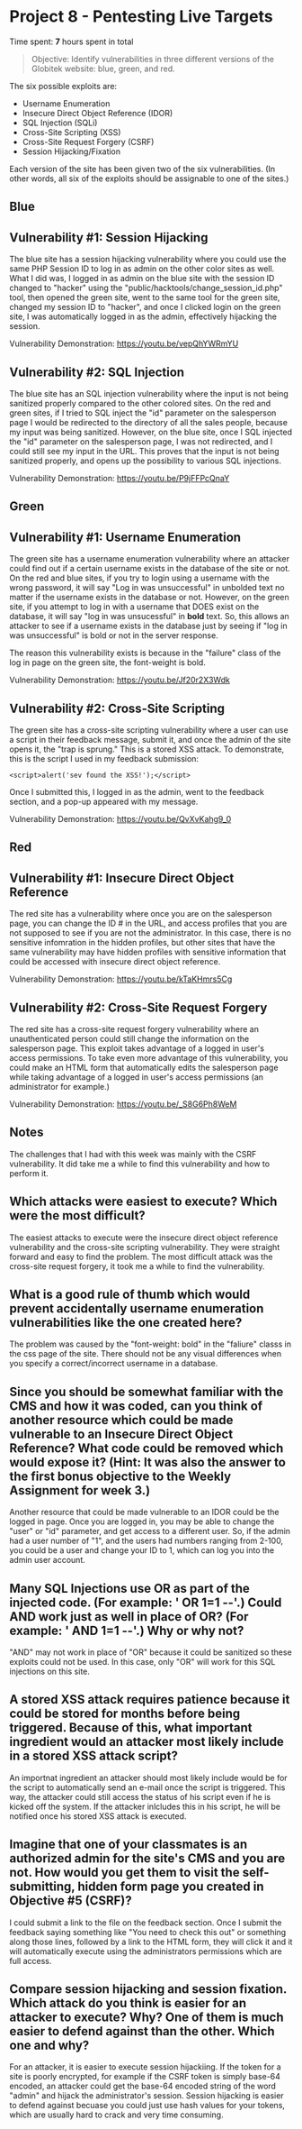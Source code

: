# Project 8 - Pentesting Live Targets

Time spent: **7** hours spent in total

> Objective: Identify vulnerabilities in three different versions of the Globitek website: blue, green, and red.

The six possible exploits are:
* Username Enumeration
* Insecure Direct Object Reference (IDOR)
* SQL Injection (SQLi)
* Cross-Site Scripting (XSS)
* Cross-Site Request Forgery (CSRF)
* Session Hijacking/Fixation

Each version of the site has been given two of the six vulnerabilities. (In other words, all six of the exploits should be assignable to one of the sites.)

## Blue

Vulnerability #1: Session Hijacking
-
The blue site has a session hijacking vulnerability where you could use the same PHP Session ID to log in as admin on the other color sites as well. What I did was, I logged in as admin on the blue site with the session ID changed to "hacker" using the "public/hacktools/change_session_id.php" tool, then opened the green site, went to the same tool for the green site, changed my session ID to "hacker", and once I clicked login on the green site, I was automatically logged in as the admin, effectively hijacking the session. 

Vulnerability Demonstration: https://youtu.be/vepQhYWRmYU

Vulnerability #2: SQL Injection
-
The blue site has an SQL injection vulnerability where the input is not being sanitized properly compared to the other colored sites. On the red and green sites, if I tried to SQL inject the "id" parameter on the salesperson page I would be redirected to the directory of all the sales people, because my input was being sanitized. However, on the blue site, once I SQL injected the "id" parameter on the salesperson page, I was not redirected, and I could still see my input in the URL. This proves that the input is not being sanitized properly, and opens up the possibility to various SQL injections.

Vulnerability Demonstration: https://youtu.be/P9jFFPcQnaY


## Green

Vulnerability #1: Username Enumeration
-
The green site has a username enumeration vulnerability where an attacker could find out if a certain username exists in the database of the site or not. On the red and blue sites, if you try to login using a username with the wrong password, it will say "Log in was unsuccessful" in unbolded text no matter if the username exists in the database or not. However, on the green site, if you attempt to log in with a username that DOES exist on the database, it will say "log in was unsucessful" in **bold** text. So, this allows an attacker to see if a username exists in the database just by seeing if "log in was unsuccessful" is bold or not in the server response. 

The reason this vulnerability exists is because in the "failure" class of the log in page on the green site, the font-weight is bold. 

Vulnerability Demonstration: https://youtu.be/Jf20r2X3Wdk

Vulnerability #2: Cross-Site Scripting
-
The green site has a cross-site scripting vulnerability where a user can use a script in their feedback message, submit it, and once the admin of the site opens it, the "trap is sprung." This is a stored XSS attack. To demonstrate, this is the script I used in my feedback submission:

```
<script>alert('sev found the XSS!');</script>
```

Once I submitted this, I logged in as the admin, went to the feedback section, and a pop-up appeared with my message. 

Vulnerability Demonstration: https://youtu.be/QvXvKahg9_0


## Red

Vulnerability #1: Insecure Direct Object Reference
-
The red site has a vulnerability where once you are on the salesperson page, you can change the ID # in the URL, and access profiles that you are not supposed to see if you are not the administrator. In this case, there is no sensitive infomration in the hidden profiles, but other sites that have the same vulnerability may have hidden profiles with sensitive information that could be accessed with insecure direct object reference. 

Vulnerability Demonstration: https://youtu.be/kTaKHmrs5Cg

Vulnerability #2: Cross-Site Request Forgery
-
The red site has a cross-site request forgery vulnerability where an unauthenticated person could still change the information on the salesperson page. This exploit takes advantage of a logged in user's access permissions. To take even more advantage of this vulnerability, you could make an HTML form that automatically edits the salesperson page while taking advantage of a logged in user's access permissions (an administrator for example.) 

Vulnerability Demonstration: https://youtu.be/_S8G6Ph8WeM


## Notes

The challenges that I had with this week was mainly with the CSRF vulnerability. It did take me a while to find this vulnerability and how to perform it. 

Which attacks were easiest to execute? Which were the most difficult?
-
The easiest attacks to execute were the insecure direct object reference vulnerability and the cross-site scripting vulnerability. They were straight forward and easy to find the problem. The most difficult attack was the cross-site request forgery, it took me a while to find the vulnerability. 

What is a good rule of thumb which would prevent accidentally username enumeration vulnerabilities like the one created here?
-
The problem was caused by the "font-weight: bold" in the "faliure" classs in the css page of the site. There should not be any visual differences when you specify a correct/incorrect username in a database.

Since you should be somewhat familiar with the CMS and how it was coded, can you think of another resource which could be made vulnerable to an Insecure Direct Object Reference? What code could be removed which would expose it? (Hint: It was also the answer to the first bonus objective to the Weekly Assignment for week 3.)
-
Another resource that could be made vulnerable to an IDOR could be the logged in page. Once you are logged in, you may be able to change the "user" or "id" parameter, and get access to a different user. So, if the admin had a user number of "1", and the users had numbers ranging from 2-100, you could be a user and change your ID to 1, which can log you into the admin user account.

Many SQL Injections use OR as part of the injected code. (For example: ' OR 1=1 --'.) Could AND work just as well in place of OR? (For example: ' AND 1=1 --'.) Why or why not?
-
"AND" may not work in place of "OR" because it could be sanitized so these exploits could not be used. In this case, only "OR" will work for this SQL injections on this site. 

A stored XSS attack requires patience because it could be stored for months before being triggered. Because of this, what important ingredient would an attacker most likely include in a stored XSS attack script?
-
An importnat ingredient an attacker should most likely include would be for the script to automatically send an e-mail once the script is triggered. This way, the attacker could still access the status of his script even if he is kicked off the system. If the attacker inlcludes this in his script, he will be notified once his stored XSS attack is executed.

Imagine that one of your classmates is an authorized admin for the site's CMS and you are not. How would you get them to visit the self-submitting, hidden form page you created in Objective #5 (CSRF)?
-
I could submit a link to the file on the feedback section. Once I submit the feedback saying something like "You need to check this out" or something along those lines, followed by a link to the HTML form, they will click it and it will automatically execute using the administrators permissions which are full access.

Compare session hijacking and session fixation. Which attack do you think is easier for an attacker to execute? Why? One of them is much easier to defend against than the other. Which one and why?
-
For an attacker, it is easier to execute session hijackiing. If the token for a site is poorly encrypted, for example if the CSRF token is simply base-64 encoded, an attacker could get the base-64 encoded string of the word "admin" and hijack the administrator's session. Session hijacking is easier to defend against becuase you could just use hash values for your tokens, which are usually hard to crack and very time consuming. 
